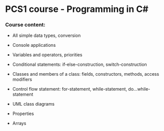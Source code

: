 # PCS1 course - Programming in C#

### Course content:

* All simple data types, conversion

* Console applications

* Variables and operators, priorities

* Conditional statements: if-else-construction, switch-construction

* Classes and members of a class: fields, constructors, methods, access modifiers

* Control flow statement: for-statement, while-statement, do…while-statement

* UML class diagrams

* Properties

* Arrays